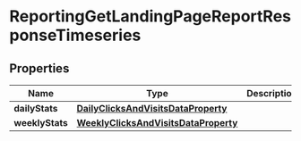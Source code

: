 

# ReportingGetLandingPageReportResponseTimeseries


## Properties

| Name | Type | Description | Notes |
|------------ | ------------- | ------------- | -------------|
|**dailyStats** | [**DailyClicksAndVisitsDataProperty**](DailyClicksAndVisitsDataProperty.md) |  |  [optional] |
|**weeklyStats** | [**WeeklyClicksAndVisitsDataProperty**](WeeklyClicksAndVisitsDataProperty.md) |  |  [optional] |



